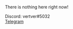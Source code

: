 <centre>There is nothing here right now!</centre>

Discord: vertver#5032<br>
[Telegram](https://t.me/vertver)
